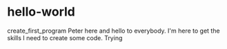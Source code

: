 # hello-world
create_first_program
Peter here and hello to everybody. I'm here to get the skills I need to create 
some code.
Trying
